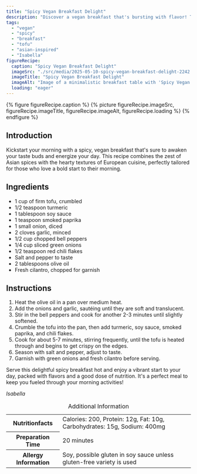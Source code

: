 ```yaml
---
title: "Spicy Vegan Breakfast Delight"
description: "Discover a vegan breakfast that's bursting with flavor! Try this spicy tofu scramble, seasoned with turmeric, smoked paprika, and chili, for a warm start to your day."
tags:
  - "vegan"
  - "spicy"
  - "breakfast"
  - "tofu"
  - "asian-inspired"
  - "Isabella"
figureRecipe: 
  caption: "Spicy Vegan Breakfast Delight"
  imageSrc: "./src/media/2025-05-10-spicy-vegan-breakfast-delight-2242.png"
  imageTitle: "Spicy Vegan Breakfast Delight"
  imageAlt: "Image of a minimalistic breakfast table with 'Spicy Vegan Breakfast Delight': a vibrant tofu scramble on a white plate, fresh cilantro, and modern silverware on a wooden table."
  loading: "eager"
---
```


{% figure figureRecipe.caption %}
{% picture figureRecipe.imageSrc, figureRecipe.imageTitle, figureRecipe.imageAlt, figureRecipe.loading %}
{% endfigure %}

## Introduction

Kickstart your morning with a spicy, vegan breakfast that's sure to awaken your taste buds and energize your day. This recipe combines the zest of Asian spices with the hearty textures of European cuisine, perfectly tailored for those who love a bold start to their morning.

## Ingredients

- 1 cup of firm tofu, crumbled
- 1/2 teaspoon turmeric
- 1 tablespoon soy sauce
- 1 teaspoon smoked paprika
- 1 small onion, diced
- 2 cloves garlic, minced
- 1/2 cup chopped bell peppers
- 1/4 cup sliced green onions
- 1/2 teaspoon red chili flakes
- Salt and pepper to taste
- 2 tablespoons olive oil
- Fresh cilantro, chopped for garnish

## Instructions

1. Heat the olive oil in a pan over medium heat.
2. Add the onions and garlic, sautéing until they are soft and translucent.
3. Stir in the bell peppers and cook for another 2-3 minutes until slightly softened.
4. Crumble the tofu into the pan, then add turmeric, soy sauce, smoked paprika, and chili flakes.
5. Cook for about 5-7 minutes, stirring frequently, until the tofu is heated through and begins to get crispy on the edges.
6. Season with salt and pepper, adjust to taste.
7. Garnish with green onions and fresh cilantro before serving.

Serve this delightful spicy breakfast hot and enjoy a vibrant start to your day, packed with flavors and a good dose of nutrition. It's a perfect meal to keep you fueled through your morning activities!

*Isabella*

<table><caption class='sr-only'>Additional Information</caption><tr><th>Nutritionfacts</th><td>Calories: 200, Protein: 12g, Fat: 10g, Carbohydrates: 15g, Sodium: 400mg&nbsp;</td></tr><tr><th>Preparation Time</th><td>20 minutes&nbsp;</td></tr><tr><th>Allergy Information</th><td>Soy, possible gluten in soy sauce unless gluten-free variety is used&nbsp;</td></tr></table>


